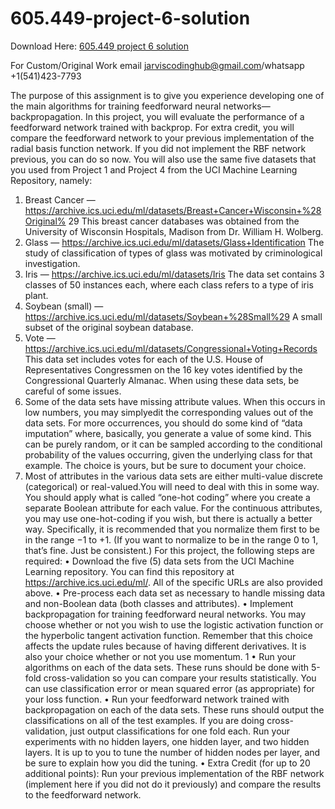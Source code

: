 # 605.449-project-6-solution

Download Here: [605.449 project 6 solution](https://jarviscodinghub.com/assignment/605-449-project-6-solution/)

For Custom/Original Work email jarviscodinghub@gmail.com/whatsapp +1(541)423-7793

The purpose of this assignment is to give you experience developing one of the main algorithms for training feedforward neural networks—backpropagation. In this project, you will evaluate the performance of a feedforward network trained with backprop. For extra credit, you will compare the feedforward network to your previous implementation of the radial basis function network. If you did not implement the RBF network previous, you can do so now. You will also use the same five datasets that you used from Project 1 and Project 4 from the UCI Machine Learning Repository, namely:
1. Breast Cancer — https://archive.ics.uci.edu/ml/datasets/Breast+Cancer+Wisconsin+%28Original% 29
This breast cancer databases was obtained from the University of Wisconsin Hospitals, Madison from Dr. William H. Wolberg.
2. Glass — https://archive.ics.uci.edu/ml/datasets/Glass+Identification
The study of classification of types of glass was motivated by criminological investigation.
3. Iris — https://archive.ics.uci.edu/ml/datasets/Iris
The data set contains 3 classes of 50 instances each, where each class refers to a type of iris plant.
4. Soybean (small) — https://archive.ics.uci.edu/ml/datasets/Soybean+%28Small%29 A small subset of the original soybean database.
5. Vote — https://archive.ics.uci.edu/ml/datasets/Congressional+Voting+Records
This data set includes votes for each of the U.S. House of Representatives Congressmen on the 16 key votes identified by the Congressional Quarterly Almanac.
When using these data sets, be careful of some issues.
1. Some of the data sets have missing attribute values. When this occurs in low numbers, you may simplyedit the corresponding values out of the data sets. For more occurrences, you should do some kind of “data imputation” where, basically, you generate a value of some kind. This can be purely random, or it can be sampled according to the conditional probability of the values occurring, given the underlying class for that example. The choice is yours, but be sure to document your choice.
2. Most of attributes in the various data sets are either multi-value discrete (categorical) or real-valued.You will need to deal with this in some way. You should apply what is called “one-hot coding” where you create a separate Boolean attribute for each value. For the continuous attributes, you may use one-hot-coding if you wish, but there is actually a better way. Specifically, it is recommended that you normalize them first to be in the range −1 to +1. (If you want to normalize to be in the range 0 to 1, that’s fine. Just be consistent.)
For this project, the following steps are required:
• Download the five (5) data sets from the UCI Machine Learning repository. You can find this repository at https://archive.ics.uci.edu/ml/. All of the specific URLs are also provided above.
• Pre-process each data set as necessary to handle missing data and non-Boolean data (both classes and attributes).
• Implement backpropagation for training feedforward neural networks. You may choose whether or not you wish to use the logistic activation function or the hyperbolic tangent activation function. Remember that this choice affects the update rules because of having different derivatives. It is also your choice whether or not you use momentum.
1
• Run your algorithms on each of the data sets. These runs should be done with 5-fold cross-validation so you can compare your results statistically. You can use classification error or mean squared error (as appropriate) for your loss function.
• Run your feedforward network trained with backpropagation on each of the data sets. These runs should output the classifications on all of the test examples. If you are doing cross-validation, just output classifications for one fold each. Run your experiments with no hidden layers, one hidden layer, and two hidden layers. It is up to you to tune the number of hidden nodes per layer, and be sure to explain how you did the tuning.
• Extra Credit (for up to 20 additional points): Run your previous implementation of the RBF network (implement here if you did not do it previously) and compare the results to the feedforward network.
